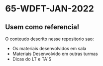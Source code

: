 # 65-WDFT-JAN-2022

## Usem como referencia!

O conteudo descrito nesse repositorio sao:
- Os materiais desenvolvidos em sala 
- Materiais Desenvolvido em outras turmas 
-  Dicas do LT e TA`S
